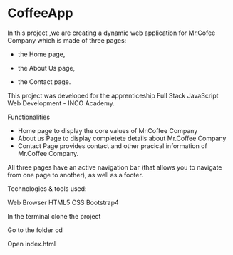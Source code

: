 # CoffeeApp

In this project ,we are creating a dynamic web application for Mr.Cofee Company which is made of three pages: 

- the Home page, 

- the About Us page, 

- the Contact page. 

This project was developed for the apprenticeship Full Stack JavaScript Web Development - INCO Academy.

Functionalities

- Home page to display the core values of Mr.Coffee Company
- About us Page to display completete details about Mr.Coffee Company
- Contact Page provides contact and other pracical information of Mr.Coffee Company.

All three pages have an active navigation bar (that allows you to navigate from one page to another), as well as a footer. 

Technologies & tools used:

Web Browser
HTML5
CSS
Bootstrap4


In the terminal clone the project


Go to the folder 
cd 

Open index.html



